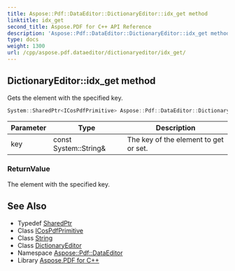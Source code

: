 ```yaml
---
title: Aspose::Pdf::DataEditor::DictionaryEditor::idx_get method
linktitle: idx_get
second_title: Aspose.PDF for C++ API Reference
description: 'Aspose::Pdf::DataEditor::DictionaryEditor::idx_get method. Gets the element with the specified key in C++.'
type: docs
weight: 1300
url: /cpp/aspose.pdf.dataeditor/dictionaryeditor/idx_get/
---
```

## DictionaryEditor::idx_get method


Gets the element with the specified key.

```cpp
System::SharedPtr<ICosPdfPrimitive> Aspose::Pdf::DataEditor::DictionaryEditor::idx_get(const System::String &key) const override
```


| Parameter | Type | Description |
| --- | --- | --- |
| key | const System::String\& | The key of the element to get or set. |

### ReturnValue

The element with the specified key.

## See Also

* Typedef [SharedPtr](../../../system/sharedptr/)
* Class [ICosPdfPrimitive](../../icospdfprimitive/)
* Class [String](../../../system/string/)
* Class [DictionaryEditor](../)
* Namespace [Aspose::Pdf::DataEditor](../../)
* Library [Aspose.PDF for C++](../../../)
